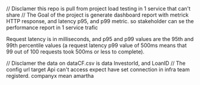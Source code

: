 // Disclamer this repo is pull from project load testing in 1 service that can't share
// The Goal of the project is generate dashboard report with metrick HTTP response, and latency p95, and p99 metric. so stakeholder can se the performance report in 1 service trafic

Request latency is in milliseconds, and p95 and p99 values are the 95th and 99th percentile values (a request latency p99 value of 500ms means that 99 out of 100 requests took 500ms or less to complete).

// Disclamer the data on dataCF.csv is data InvestorId, and LoanID
// The config url target Api can't access expect have set connection in infra team registerd. companyx mean amartha